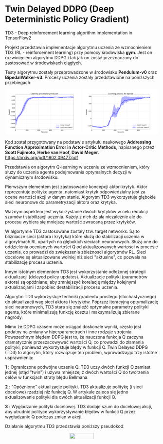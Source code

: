 # Twin Delayed DDPG (Deep Deterministic Policy Gradient)
TD3 - Deep reinforcement learning algorithm implementation in TensorFlow2

Projekt przedstawia implementacje algorytmu uczenia ze wzmocnieniem TD3 (RL - reinforcement learning) przy pomocy środowiska **gym**. Jest on rozwinięciem algorytmu DDPG i tak jak on został przeznaczony do zastosować w środowiskach ciągłych.

Testy algorytmu zostały przeprowadzone w środowisku **Pendulum-v0** oraz **BipedalWalker-v3**. Procesy uczenia zostały przedstawione na poniższych przebiegach:

<p align="center">
  <img src="https://github.com/BartlomiejGasyna/TD3/blob/master/results/pendulum_training.png" alt="Image 1" width="49%">
  <img src="https://github.com/BartlomiejGasyna/TD3/blob/master/results/bipedal_training.png" alt="Image 2" width="49%">
</p>


Kod został przygotowany na podstawie artykułu naukowego **Addressing Function Approximation Error in Actor-Critic Methods**, napisanego przez **Scott Fujimoto, Herke van Hoof, David Meger**. https://arxiv.org/pdf/1802.09477.pdf

Przedstawia on algorytm Q-learning w uczeniu ze wzmocnieniem, który służy do uczenia agenta podejmowania optymalnych decyzji w dynamicznym środowisku.

Pierwszym elementem jest zastosowanie koncepcji aktor-krytyk. Aktor reprezentuje polityke agenta, natomiast krytyk odpowiedzialny jest za ocene wartości akcji w danym stanie. Algorytm TD3 wykorzystuje głębokie sieci neuronowe do parametryzacji aktora oraz krytyka.

Ważnym aspektem jest wykorzystanie dwóch krytyków w celu redukcji szumów i stabilizacji uczenia. Każdy z nich działa niezależnie ale do procesu wybiera się mniejszą wartość zwracaną przez krytyków.

W algortymie TD3 zastosowane zostały tzw. target networks. Są to bliźniacze sieci (aktora i krytyka) które służą do stabilizacji uczenia w algorytmach RL opartych na głębokich sieciach neuronowych.
Służą one do oddzielenia ocenianych wartości Q od aktualizowanych wartości w procesie uczenia, co prowadzi do zwiększenia zbieżnosci algorytmów RL.
Sieci docelowe są aktualizowane wolniej niż sieci "aktualne", co pozwala na stabilizację procesu uczenia.

Innym istotnym elementem TD3 jest wykorzystanie odłożonej strategii aktualizacji (delayed policy updates).
Aktualizacje polityki (parametrów aktora) są opóźniane, aby zmniejszyć korelację między kolejnymi aktualizacjami i zapobiec destabilizacji procesu uczenia.

Algorytm TD3 wykorzystuje techniki gradientu prostego (stochastycznego) do aktualizacji wag sieci aktora i krytyków.
Poprzez iteracyjną optymalizację sieci neuronowych, TD3 stara się znaleźć optymalne parametry polityki agenta, które minimalizują funkcję kosztu i maksymalizują zbierane nagrody.

Mimo że DDPG czasem może osiągać doskonałe wyniki, często jest podatny na zmiany w hiperparametrach i inne rodzaje strojenia. Powszechnym błędem DDPG jest to, że nauczona funkcja Q zaczyna dramatycznie przeszacowywać wartości Q, co prowadzi do złamania polityki, ponieważ wykorzystuje błędy w funkcji Q. Twin Delayed DDPG (TD3) to algorytm, który rozwiązuje ten problem, wprowadzając trzy istotne usprawnienia:

**1** : Ograniczone podwójne uczenie Q. TD3 uczy dwóch funkcji Q zamiast jednej (stąd "twin") i używa mniejszej z dwóch wartości Q do tworzenia celów w funkcjach straty błędu Bellmana.

**2** : "Opóźnione" aktualizacje polityki. TD3 aktualizuje politykę (i sieci docelowe) rzadziej niż funkcję Q. W artykule zaleca się jedno aktualizowanie polityki dla dwóch aktualizacji funkcji Q.

**3** : Wygładzanie polityki docelowej. TD3 dodaje szum do docelowej akcji, aby utrudnić polityce wykorzystywanie błędów w funkcji Q przez wygładzanie Q podczas zmian w akcji.

Działanie algorytmu TD3 przedstawia poniższy pseudokod:
<p align="center">
<img src="https://github.com/BartlomiejGasyna/TD3/assets/65308689/8be96ba9-ab49-45b4-994b-2cdbc61c5cbb" width=40% height=40%  >
</p>


